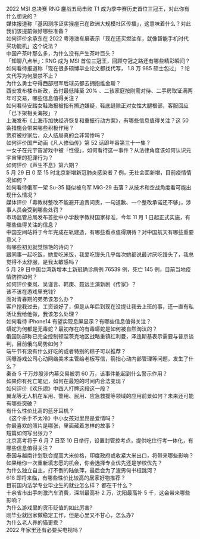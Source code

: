 2022 MSI 总决赛 RNG 鏖战五局击败 T1 成为季中赛历史首位三冠王，对此你有什么想说的？  
媒体报道称「基因测序证实猴痘已在欧洲大规模社区传播」，这意味着什么？对此我们该提前做好哪些准备？  
如何评价余承东在 2022 粤港澳车展表示「现在还买燃油车，就像智能手机时代买功能机」这个说法？  
中国产茶叶那么多，为什么没有产生茶叶巨头？  
「知聊八点半」：RNG 成为 MSI 首位三冠王，回顾夺冠之路还有哪些精彩瞬间？  
如何看待报道称「现在很多硕博毕业论文都找代写， 1.8 万 985 硕士包过」？论文代写为何屡禁不止？  
为什么勇士夺得西部冠军后球员都去拥抱维金斯？  
西安发布楼市新政，首付最低降至 20% 、二孩家庭按刚需对待、二手房取证满两年可交易，哪些信息值得关注？  
如何看待安踏女鞋海报被指有擦边嫌疑，鞋底缝隙正对女性大腿根部，客服回应「已下架相关海报」？  
上海发布《上海市加快经济恢复和重振行动方案》，有哪些信息值得关注？这 50 条措施会带来哪些积极作用？  
贾府被抄家后，众人结局真的会非常惨吗？  
如何评价国产动画《凡人修仙传》第 52 话即年番第三十一集？  
一女子在元宇宙游戏中被「性侵」，如何看待这一事件？从法律角度该如何认识元宇宙里的犯罪行为？  
如何评价《声生不息》第六期？  
5 月 29 日 0 至 15 时北京新增新冠肺炎感染者 7 例，无社会面新增，目前疫情情况如何？  
如何看待俄军一架 Su-35 疑似被乌军 MiG-29 击落？从技术和空战角度看可能出现什么情况？  
媒体评价「毒教材整改不能避开追责问责，一句道歉、一个整改承诺还不够」，涉事人员会受到哪些处罚？  
市场监管总局发布首批中小学数字教材国家标准，今年 11 月 1 日起正式实施，有哪些值得关注的信息？  
中国空间站将于今年完成在轨建造，有哪些看点值得期待？对中国航天有哪些重要意义？  
有哪些初见就觉惊艳的诗词？  
跟同事一起吃饭，她爱吃米饭，我爱吃馒头几乎每次她都说最讨厌吃馒头了，我总觉得不太舒服，是我太敏感吗？  
5 月 29 日中国台湾新增本土新冠确诊病例 76539 例，死亡 145 例，目前当地疫情防控如何？  
如何评价秦岚、吴谨言、韩庚、聂远主演新剧《传家》？  
该不该在游戏里充钱?  
面对青春期的弟弟该怎么办？  
客户挖我过去，工资谈好了，但是从年后到现在没提让我去上班的事，还一直有私活让我给他做，我该怎么处理？  
如何看待 iPhone14 有望实现息屏显示？有哪些信息值得关注？  
蟒蛇为何都是无毒蛇？最初存在的有毒蟒蛇是如何被自然淘汰的？  
俄国防部称已完全控制顿涅茨克地区战略重镇红利曼，泽连斯基表示需要与普京谈判，目前俄乌局势如何？  
端午节有没有什么好吃的或者特别的粽子可以推荐？  
网曝游戏公司心动网络美术主管给老板写信，箭指心动内部管理等问题，发生了什么？  
秦奋 5 千万炒股涉内幕交易被罚 60 万，该事件能起到什么警示作用？  
如果你有死亡笔记，如何在最短的时间内合法变现？  
如何评价《欢乐颂》中四人打牌这段这一段？  
翼龙等无人机在军用、警用、民用、应急救援等领域的应用前景如何？未来还可能有哪些突破？  
有什么性价比高的蓝牙耳机？  
《这个杀手不太冷》中小女孩对里昂是爱情吗？  
你最喜欢的照片是哪张，里面藏着怎样的故事？  
短篇如何写出张力？  
北京高考将于 6 月 7 日至 10 日举行，设置封管控考点，提供吃住行考一体化，有哪些信息值得关注？  
泰国与越南计划联合提高大米价格，印度政府或收紧大米出口，将带来哪些影响？  
如果给你一次重新填志愿的机会，你会选择专业优先还是学校优先？  
为什么独立自主，打不倒的陆依萍，最后会为了渣男何书桓跳河？  
618 即将来临，有哪些性价比较高的居家好物推荐？  
目前国内法学专业毕业生的就业怎么样？  都在干什么？  
十余省市出手刺激汽车消费，深圳最高补 2 万，沈阳最高补 5 千，这会带来哪些影响？  
为什么游戏里的货币贬值的如此厉害?  
刚毕业就回家做稳定工作，但是心里又不甘心，怎么办?  
为什么老人养的猫更乖？  
2022 年家里还有必要买电视吗？  
